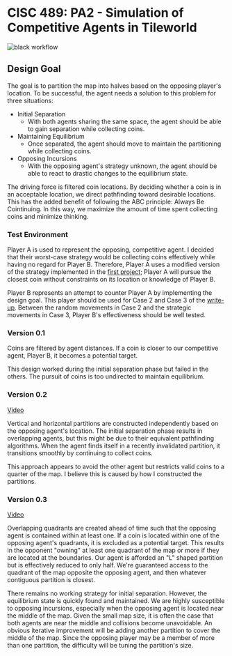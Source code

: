 # CISC 489: PA2 - Simulation of Competitive Agents in Tileworld

![black workflow](https://github.com/scottfones/tileworld_2/actions/workflows/black.yml/badge.svg)

## Design Goal

The goal is to partition the map into halves based on the opposing player's location. To be successful, the agent needs a solution to this problem for three situations:

- Initial Separation
  - With both agents sharing the same space, the agent should be able to gain separation while collecting coins.
- Maintaining Equilibrium
  - Once separated, the agent should move to maintain the partitioning while collecting coins.
- Opposing Incursions
  - With the opposing agent's strategy unknown, the agent should be able to react to drastic changes to the equilibrium state.

The driving force is filtered coin locations. By deciding whether a coin is in an acceptable location, we direct pathfinding toward desirable locations. This has the added benefit of following the ABC principle: Always Be Cointinuing. In this way, we maximize the amount of time spent collecting coins and minimize thinking.

### Test Environment

Player A is used to represent the opposing, competitive agent. I decided that their worst-case strategy would be collecting coins effectively while having no regard for Player B. Therefore, Player A uses a modified version of the strategy implemented in the [first project](https://github.com/scottfones/Tileworld); Player A will pursue the closest coin without constraints on its location or knowledge of Player B.

Player B represents an attempt to counter Player A by implementing the design goal. This player should be used for Case 2
and Case 3 of the [write-up](./Programming%20Assignment%202.pdf). Between the random movements in Case 2 and the strategic movements in Case 3, Player B's effectiveness should be well tested.

### Version 0.1

Coins are filtered by agent distances. If a coin is closer to our competitive agent, Player B, it becomes a potential target.

This design worked during the initial separation phase but failed in the others. The pursuit of coins is too undirected to maintain equilibrium.

### Version 0.2

[Video](https://youtu.be/ngetk3HWgeQ)

Vertical and horizontal partitions are constructed independently based on the opposing agent's location. The initial separation phase results in overlapping agents, but this might be due to their equivalent pathfinding algorithms. When the agent finds itself in a recently invalidated partition, it transitions smoothly by continuing to collect coins.

This approach appears to avoid the other agent but restricts valid coins to a quarter of the map. I believe this is caused by how I constructed the partitions.

### Version 0.3

[Video](https://youtu.be/Y1_S05nIBHw)

Overlapping quadrants are created ahead of time such that the opposing agent is contained within at least one. If a coin is located within one of the opposing agent's quadrants, it is excluded as a potential target. This results in the opponent "owning" at least one quadrant of the map or more if they are located at the boundaries. Our agent is afforded an "L" shaped partition but is effectively reduced to only half. We're guaranteed access to the quadrant of the map opposite the opposing agent, and then whatever contiguous partition is closest.

There remains no working strategy for initial separation. However, the equilibrium state is quickly found and maintained. We are highly susceptible to opposing incursions, especially when the opposing agent is located near the middle of the map. Given the small map size, it is often the case that both agents are near the middle and collisions become unavoidable.
An obvious iterative improvement will be adding another partition to cover the middle of the map. Since the opposing player may be a member of more than one partition, the difficulty will be tuning the partition's size.
